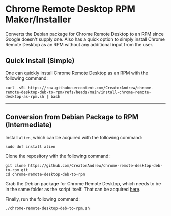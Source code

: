 # Chrome Remote Desktop RPM Maker/Installer
Converts the Debian package for Chrome Remote Desktop to an RPM since Google doesn't supply one. Also has a quick option to simply install Chrome Remote Desktop as an RPM without any additional input from the user.

## Quick Install (Simple)
One can quickly install Chrome Remote Desktop as an RPM with the following command:
```
curl -sSL https://raw.githubusercontent.com/CreatorAndrew/chrome-remote-desktop-deb-to-rpm/refs/heads/main/install-chrome-remote-desktop-as-rpm.sh | bash
```
---
## Conversion from Debian Package to RPM (Intermediate)
Install `alien`, which can be acquired with the following command:
```
sudo dnf install alien
```

Clone the repository with the following command:
```
git clone https://github.com/CreatorAndrew/chrome-remote-desktop-deb-to-rpm.git
cd chrome-remote-desktop-deb-to-rpm
```

Grab the Debian package for Chrome Remote Desktop, which needs to be in the same folder as the script itself. That can be acquired [here](https://dl.google.com/linux/direct/chrome-remote-desktop_current_amd64.deb).

Finally, run the following command:
```
./chrome-remote-desktop-deb-to-rpm.sh
```
